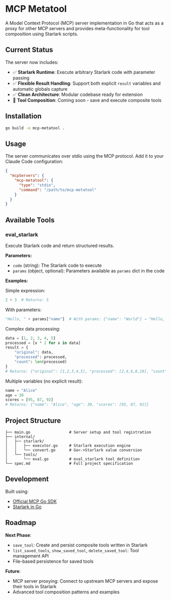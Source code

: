# MCP Metatool

A Model Context Protocol (MCP) server implementation in Go that acts as a proxy for other MCP servers and provides meta-functionality for tool composition using Starlark scripts.

## Current Status

The server now includes:
- ✅ **Starlark Runtime**: Execute arbitrary Starlark code with parameter passing
- ✅ **Flexible Result Handling**: Support both explicit `result` variables and automatic globals capture
- ✅ **Clean Architecture**: Modular codebase ready for extension
- 🚧 **Tool Composition**: Coming soon - save and execute composite tools

## Installation

```bash
go build -o mcp-metatool .
```

## Usage

The server communicates over stdio using the MCP protocol. Add it to your Claude Code configuration:

```json
{
  "mcpServers": {
    "mcp-metatool": {
      "type": "stdio",
      "command": "/path/to/mcp-metatool"
    }
  }
}
```

## Available Tools

### eval_starlark

Execute Starlark code and return structured results.

**Parameters:**
- `code` (string): The Starlark code to execute
- `params` (object, optional): Parameters available as `params` dict in the code

**Examples:**

Simple expression:
```python
2 + 3  # Returns: 5
```

With parameters:
```python
"Hello, " + params["name"]  # With params: {"name": "World"} → "Hello, World"
```

Complex data processing:
```python
data = [1, 2, 3, 4, 5]
processed = [x * 2 for x in data]
result = {
    "original": data,
    "processed": processed,
    "count": len(processed)
}
# Returns: {"original": [1,2,3,4,5], "processed": [2,4,6,8,10], "count": 5}
```

Multiple variables (no explicit result):
```python
name = "Alice"
age = 30
scores = [95, 87, 92]
# Returns: {"name": "Alice", "age": 30, "scores": [95, 87, 92]}
```

## Project Structure

```
├── main.go                 # Server setup and tool registration
├── internal/
│   ├── starlark/
│   │   ├── executor.go     # Starlark execution engine
│   │   └── convert.go      # Go<->Starlark value conversion
│   └── tools/
│       └── eval.go         # eval_starlark tool definition
└── spec.md                 # Full project specification
```

## Development

Built using:
- [Official MCP Go SDK](https://github.com/modelcontextprotocol/go-sdk)
- [Starlark in Go](https://pkg.go.dev/go.starlark.net/starlark)

## Roadmap

**Next Phase**:
- `save_tool`: Create and persist composite tools written in Starlark
- `list_saved_tools`, `show_saved_tool`, `delete_saved_tool`: Tool management API
- File-based persistence for saved tools

**Future**:
- MCP server proxying: Connect to upstream MCP servers and expose their tools in Starlark
- Advanced tool composition patterns and examples